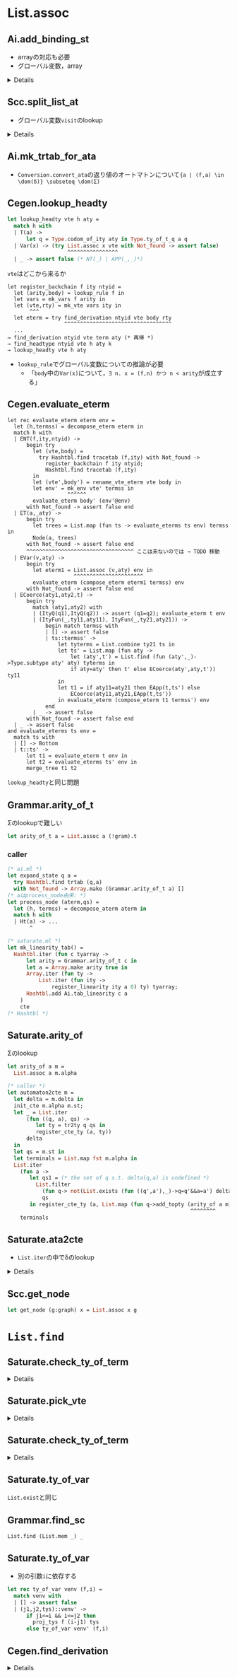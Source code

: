 
List.assoc
==========

Ai.add_binding_st
-----------------

+ arrayの対応も必要
+ グローバル変数，array

<details><!--{{{-->

```ocaml
let add_binding_st f rho qs =
  let rho' = add_index rho 0 in
  let qref = try List.assoc rho' (!binding_array_nt).(f) with Not_found -> assert false in
  qref := merge_and_unify compare qs !qref
```


</details><!--}}}-->


Scc.split_list_at
-----------------

+ グローバル変数`visit`のlookup
<details><!--{{{-->

```ocaml
(* グローバル変数 *)
let visited = ref [];;

(* Invariant: [List.mem x l] *)
let rec split_list_at x l =
  match l with
  | [] -> raise Impossible
  | y::l' ->
      if x=y then ([x],l')
      else
        let (l1,l2)=split_list_at x l' in
        (y::l1, l2);;

(* Invariant: [List.mem x !visited] *)
let take_from_visited(x) =
  let (l1,l2) = split_list_at x !visited in
                ^^^^^^^^^^^^^^^^^^^^^^^^
  let _ = visited := l2 in
  l1

let rec visit((g:graph),x,scc) =
  (*** let _ = (print_string "visiting ";print_int x;print_newline()) in***)
  let _ = visit := x::!visit in
  let _ = set_dfsnum g x !dfsnum in
  let _ = set_low g x !dfsnum in
  let _ = inc_dfsnum() in
  let nexts = get_nexts g x in
  let (g',scc') =
    visit_next(g, x, nexts,scc) in
  if get_dfsnum g' x = get_low g' x
  then
    let newscc = take_from_visited(x) in
                 ^^^^^^^^^^^^^^^^^^^^
    let newg = delete_nodes g' newscc in
    (newg, newscc::scc')
  else
    (g',scc')
and visit_next(g, x, nexts,scc) =
  match nexts with
    [] -> (g, scc)
  | y::yl ->
      if List.mem_assoc y g then
        if List.mem y !visited then
          (set_low g x (min (get_low g x) (get_dfsnum g y));
           visit_next(g, x, yl, scc))
        else
          let (g', scc') = visit(g, y, scc) in
          (set_low g x (min (get_low g x) (get_low g y));
           visit_next(g', x, yl, scc'))
      else visit_next(g,x,yl,scc);;
```

+ store-passingすれば行ける？
    + `visit_next`で再帰的に`visit`を呼ぶ部分が厳しい
        + `visit` → `take_from_visited`で`visited`が書き換えられてしまうため`x`が残っている保証が難しい

</details><!--}}}-->


Ai.mk_trtab_for_ata
--------------------

+ `Conversion.convert_ata`の返り値のオートマトンについて`{a | (f,a) \in \dom(δ)} \subseteq \dom(Σ)`


Cegen.lookup_headty
-------------------

```ocaml
let lookup_headty vte h aty =
  match h with
  | T(a) ->
      let q = Type.codom_of_ity aty in Type.ty_of_t_q a q
  | Var(x) -> (try List.assoc x vte with Not_found -> assert false)
                   ^^^^^^^^^^^^^^^^
  | _ -> assert false (* NT(_) | APP(_,_)*)
```

`vte`はどこから来るか

```
let register_backchain f ity ntyid =
  let (arity,body) = lookup_rule f in
  let vars = mk_vars f arity in
  let (vte,rty) = mk_vte vars ity in
       ^^^
  let eterm = try find_derivation ntyid vte body rty
                  ^^^^^^^^^^^^^^^^^^^^^^^^^^^^^^^^^^
  ...
→ find_derivation ntyid vte term aty (* 再帰 *)
→ find_headtype ntyid vte h aty k
→ lookup_headty vte h aty
```

+ `lookup_rule`でグローバル変数についての推論が必要
    + 「`body`中の`Var(x)`について，`∃ n. x = (f,n) かつ n < arity`が成立する」


Cegen.evaluate_eterm
--------------------

```
let rec evaluate_eterm eterm env =
  let (h,termss) = decompose_eterm eterm in
  match h with
  | ENT(f,ity,ntyid) ->
      begin try
        let (vte,body) =
          try Hashtbl.find tracetab (f,ity) with Not_found ->
            register_backchain f ity ntyid;
            Hashtbl.find tracetab (f,ity)
        in
        let (vte',body') = rename_vte_eterm vte body in
        let env' = mk_env vte' termss in
                   ^^^^^^
        evaluate_eterm body' (env'@env)
      with Not_found -> assert false end
  | ET(a,_aty) ->
      begin try
        let trees = List.map (fun ts -> evaluate_eterms ts env) termss in
        Node(a, trees)
      with Not_found -> assert false end
      ^^^^^^^^^^^^^^^^^^^^^^^^^^^^^^^^^^ ここは来ないのでは → TODO 移動
  | EVar(v,aty) ->
      begin try
        let eterm1 = List.assoc (v,aty) env in
                     ^^^^^^^^^^^^^^^^^^^^^^
        evaluate_eterm (compose_eterm eterm1 termss) env
      with Not_found -> assert false end
  | ECoerce(aty1,aty2,t) ->
      begin try
        match (aty1,aty2) with
        | (ItyQ(q1),ItyQ(q2)) -> assert (q1=q2); evaluate_eterm t env
        | (ItyFun(_,ty11,aty11), ItyFun(_,ty21,aty21)) ->
            begin match termss with
            | [] -> assert false
            | ts::termss' ->
                let tyterms = List.combine ty21 ts in
                let ts' = List.map (fun aty ->
                    let (aty',t') = List.find (fun (aty',_)->Type.subtype aty' aty) tyterms in
                    if aty=aty' then t' else ECoerce(aty',aty,t')) ty11
                in
                let t1 = if aty11=aty21 then EApp(t,ts') else
                    ECoerce(aty11,aty21,EApp(t,ts'))
                in evaluate_eterm (compose_eterm t1 termss') env
            end
        | _ -> assert false
      with Not_found -> assert false end
  | _ -> assert false
and evaluate_eterms ts env =
  match ts with
  | [] -> Bottom
  | t::ts' ->
      let t1 = evaluate_eterm t env in
      let t2 = evaluate_eterms ts' env in
      merge_tree t1 t2
```

`lookup_headty`と同じ問題


Grammar.arity_of_t
------------------

Σのlookupで難しい

```ocaml
let arity_of_t a = List.assoc a (!gram).t
```

### caller

```ocaml
(* ai.ml *)
let expand_state q a =
  try Hashtbl.find trtab (q,a)
  with Not_found -> Array.make (Grammar.arity_of_t a) []
(* aはprocess_node由来: *)
let process_node (aterm,qs) =
  let (h, termss) = decompose_aterm aterm in
  match h with
  | Ht(a) -> ...
       ^
```

<!--
+ `let terminals = List.map (fun a -> (a, -1)) (terminals_in_rules rules)`でΣは作られる
    + 「rulesに表れるaはterminalsに含まれる」が寺尾さんの手法で示せるかどうか
        + 包含は無理では
+ 「`process_node`に渡される`aterm`は`rules`のsubterm」は示せる？
    + 無理では
-->

```ocaml
(* saturate.ml *)
let mk_linearity_tab() =
  Hashtbl.iter (fun c tyarray ->
      let arity = Grammar.arity_of_t c in
      let a = Array.make arity true in
      Array.iter (fun ty ->
          List.iter (fun ity ->
              register_linearity ity a 0) ty) tyarray;
      Hashtbl.add Ai.tab_linearity c a
    )
    cte
(* Hashtbl *)
```


Saturate.arity_of
-----------------

Σのlookup

```ocaml
let arity_of a m =
  List.assoc a m.alpha

(* caller *)
let automaton2cte m =
  let delta = m.delta in
  init_cte m.alpha m.st;
  let _ = List.iter
      (fun ((q, a), qs) ->
         let ty = tr2ty q qs in
         register_cte_ty (a, ty))
      delta
  in
  let qs = m.st in
  let terminals = List.map fst m.alpha in
  List.iter
    (fun a ->
       let qs1 = (* the set of q s.t. delta(q,a) is undefined *)
         List.filter
           (fun q-> not(List.exists (fun ((q',a'),_)->q=q'&&a=a') delta))
           qs
       in register_cte_ty (a, List.map (fun q->add_topty (arity_of a m) (ItyQ(Ai.state2id q))) qs1))
                                                          ^^^^^^^^
    terminals
```

Saturate.ata2cte
----------------

+ `List.iter`の中でδのlookup

<details><!--{{{-->

```ocaml
let ata2cte m =
  (*  let open AlternatingAutomaton in *)
  init_cte m.AlternatingAutomaton.alpha m.AlternatingAutomaton.st;
  List.iter
    (fun (a,i) ->
      let l = List.concat (List.map (fun q ->
          let fml = List.assoc (q,a) m.AlternatingAutomaton.delta in
                    ^^^^^^^^^^^^^^^^
          let pis = AlternatingAutomaton.prime_implicants fml in
          List.map (build_ity q i) pis) m.AlternatingAutomaton.st) in
      register_cte_ty (a,l))
    m.AlternatingAutomaton.alpha
```

</details><!--}}}-->

Scc.get_node
------------

```ocaml
let get_node (g:graph) x = List.assoc x g
```

`List.find`
===========

Saturate.check_ty_of_term
-------------------------

<details><!--{{{-->

```ocaml
let rec check_ty_of_term venv term ity =
  match term with
  | App(_,_) ->
      let (h,terms) = Grammar.decompose_term term in
      let tyss = match_head_types h venv (List.length terms) ity in
      let vte = check_argtypes venv terms tyss in vte
  | Var(v) ->
      begin try
        let ity1 = List.find (fun ity1 -> subtype ity1 ity) (ty_of_var venv v) in
                   ^^^^^^^^^
        [(v, [ity1])]
      with
        Not_found -> raise Untypable
      end
  | T(a) ->
      let q = codom_of_ity ity in
      if List.exists (fun ity1 -> subtype ity1 ity) (ty_of_t_q a q)
         ^^^^^^^^^^^
      then []
      else raise Untypable
  | NT(f) ->
      let q = codom_of_ity ity in
      if List.exists (fun ity1 -> subtype ity1 ity) (ty_of_nt_q f q)
         ^^^^^^^^^^^
      then []
      else raise Untypable
```

</details><!--}}}-->

Saturate.pick_vte
-----------------

<details><!--{{{-->

```ocaml
let pick_vte ity ity_vte_list =
  try
    snd(List.find (fun (ity',_vte)-> subtype ity' ity) ity_vte_list )
  with Not_found -> raise Untypable
```

</details><!--}}}-->

Saturate.check_ty_of_term
-------------------------

<details><!--{{{-->

```ocaml
let rec check_ty_of_term venv term ity =
  match term with
  | App(_,_) ->
      let (h,terms) = Grammar.decompose_term term in
      let tyss = match_head_types h venv (List.length terms) ity in
      let vte = check_argtypes venv terms tyss in vte
  | Var(v) ->
      begin try
        let ity1 = List.find (fun ity1 -> subtype ity1 ity) (ty_of_var venv v) in
                   ^^^^^^^^^
        [(v, [ity1])]
      with
        Not_found -> raise Untypable
      end
  | T(a) ->
      let q = codom_of_ity ity in
      if List.exists (fun ity1 -> subtype ity1 ity) (ty_of_t_q a q)
         ^^^^^^^^^^^
      then []
      else raise Untypable
  | NT(f) ->
      let q = codom_of_ity ity in
      if List.exists (fun ity1 -> subtype ity1 ity) (ty_of_nt_q f q)
         ^^^^^^^^^^^
      then []
      else raise Untypable
```

</details><!--}}}-->

Saturate.ty_of_var
------------------

`List.exist`と同じ

Grammar.find_sc
---------------

`List.find (List.mem _) _`


Saturate.ty_of_var
------------------

+ 別の引数`i`に依存する

````ocaml
let rec ty_of_var venv (f,i) =
  match venv with
  | [] -> assert false
  | (j1,j2,tys)::venv' ->
      if j1<=i && i<=j2 then
        proj_tys f (i-j1) tys
      else ty_of_var venv' (f,i)
````

Cegen.find_derivation
---------------------

<details><!--{{{-->
```ocaml
let rec find_derivation ntyid vte term aty =
  let (h,terms) = Grammar.decompose_term term in
  let k = List.length terms in
  let head_typings = find_headtype ntyid vte h aty k in
  try
    List.iter (fun (eh,aty0) ->
        try
          let (eterms,rty) = find_derivation_terms ntyid vte terms aty0 in
          let eterm1 = compose_eterm eh eterms in
          let eterm2 =
            if rty=aty then eterm1
            else ECoerce(rty,aty,eterm1)
          in raise (Found eterm2)
        with Not_found -> ()
      ) head_typings; raise Not_found
                      ^^^^^^^^^^^^^^^
  with Found eterm -> eterm

let register_backchain f ity ntyid =
  let (arity,body) = lookup_rule f in
  let vars = mk_vars f arity in
  let (vte,rty) = mk_vte vars ity in
  let eterm = try find_derivation ntyid vte body rty
    with Not_found ->
      (print_string ("failed to find a derivation for "^(name_of_nt f)^":");
       Type.print_ity ity; assert false)
                           ^^^^^^^^^^^^
  in
  Hashtbl.add tracetab (f,ity) (vte,eterm)
```
</details><!--}}}-->

<!--

stype.ml|149 col 29| let lookup_stype_t a cste = List.assoc a cste
  されない @tcheck_term

以下catchされる関数

Saturate.check_ty_of_term
saturate.ml|901 col 10| else raise Untypable
  List.exists
saturate.ml|901 col 10| else raise Untypable
  List.find
saturate.ml|901 col 10| else raise Untypable
  List.exists
saturate.ml|906 col 10| else raise Untypable
  List.exists
saturate.ml|911 col 11| [] -> raise Untypable
  merge_two_vtes vte0 (check_argtypes_aux venv terms tys)でUntypableを投げないものが存在する
  Untypableはcatchされる (`update_ty_of_nt_inc_for_nt_sub_venv`)
alternatingAutomaton.ml|18 col 15| let cls = List.assoc v delta in
alternatingAutomaton.ml|30 col 15| let fml = List.assoc v delta in
automaton.ml|14 col 3| List.assoc (q,a) m.delta
  使われない
cegen.ml|237 col 30| | EVar(v,ity) -> (try EVar(List.assoc v vmap, ity) with Not_found -> eterm)
conversion.ml|49 col 36| Syntax.Name(s) -> (try Var(List.assoc s vmap) with Not_found -> T(s))
grammar.ml|162 col 9| List.assoc x s
grammar.ml|171 col 9| List.assoc x s
scc.ml|52 col 31| let (_,_,nextr) = List.assoc x g in
scc.ml|57 col 20| try (let _ = List.assoc y g' in g') with
scc.ml|154 col 29| let (nextr,_) = List.assoc x g in
scc.ml|159 col 20| try (let _ = List.assoc y g' in g') with
scc.ml|163 col 25| let (nextr, cacher) = List.assoc n g in
  使われない関数
stype.ml|55 col 21| STvar v -> (try List.assoc v sub with Not_found -> st)
utilities.ml|235 col 5| List.assoc var s
utilities.ml|321 col 9| (* like List.assoc, but with a specialized equality function *)

-->
